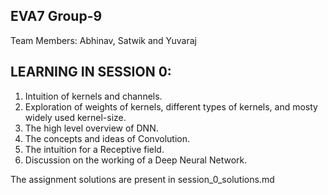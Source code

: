 
## EVA7 Group-9
Team Members: Abhinav, Satwik and Yuvaraj
## LEARNING IN SESSION 0:

1. Intuition of kernels and channels.
2. Exploration of weights of kernels, different types of kernels, and mosty widely used kernel-size.
3. The high level overview of DNN.
4. The concepts and ideas of Convolution.
5. The intuition for a Receptive field.
6. Discussion on the working of a Deep Neural Network.

The assignment solutions are present in session_0_solutions.md
